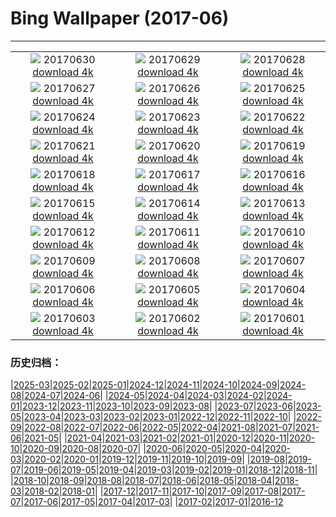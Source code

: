 # Bing Wallpaper (2017-06)
**************
| | | |
| :----: | :----: | :----: |
| ![](https://www.bing.com/az/hprichbg/rb/RanwuLake_EN-US10121024399_1920x1080.jpg) 20170630 [download 4k](https://www.bing.com/az/hprichbg/rb/RanwuLake_EN-US10121024399_UHD.jpg) | ![](https://www.bing.com/az/hprichbg/rb/NorddorfPath_EN-US10723559913_1920x1080.jpg) 20170629 [download 4k](https://www.bing.com/az/hprichbg/rb/NorddorfPath_EN-US10723559913_UHD.jpg) | ![](https://www.bing.com/az/hprichbg/rb/JoshuaTrees_EN-US10044021957_1920x1080.jpg) 20170628 [download 4k](https://www.bing.com/az/hprichbg/rb/JoshuaTrees_EN-US10044021957_UHD.jpg) |
| ![](https://www.bing.com/az/hprichbg/rb/CallanishSS_EN-US12690147391_1920x1080.jpg) 20170627 [download 4k](https://www.bing.com/az/hprichbg/rb/CallanishSS_EN-US12690147391_UHD.jpg) | ![](https://www.bing.com/az/hprichbg/rb/MadagascarLemurs_EN-US6929042654_1920x1080.jpg) 20170626 [download 4k](https://www.bing.com/az/hprichbg/rb/MadagascarLemurs_EN-US6929042654_UHD.jpg) | ![](https://www.bing.com/az/hprichbg/rb/SanLorenzo_EN-US8246045607_1920x1080.jpg) 20170625 [download 4k](https://www.bing.com/az/hprichbg/rb/SanLorenzo_EN-US8246045607_UHD.jpg) |
| ![](https://www.bing.com/az/hprichbg/rb/HawaiiSwim_EN-US7233619332_1920x1080.jpg) 20170624 [download 4k](https://www.bing.com/az/hprichbg/rb/HawaiiSwim_EN-US7233619332_UHD.jpg) | ![](https://www.bing.com/az/hprichbg/rb/MooneyFalls_EN-US11568488094_1920x1080.jpg) 20170623 [download 4k](https://www.bing.com/az/hprichbg/rb/MooneyFalls_EN-US11568488094_UHD.jpg) | ![](https://www.bing.com/az/hprichbg/rb/AKFox_EN-US8586782340_1920x1080.jpg) 20170622 [download 4k](https://www.bing.com/az/hprichbg/rb/AKFox_EN-US8586782340_UHD.jpg) |
| ![](https://www.bing.com/az/hprichbg/rb/VeniceSunset_EN-US9661879063_1920x1080.jpg) 20170621 [download 4k](https://www.bing.com/az/hprichbg/rb/VeniceSunset_EN-US9661879063_UHD.jpg) | ![](https://www.bing.com/az/hprichbg/rb/PlayaRoja_EN-US9542724846_1920x1080.jpg) 20170620 [download 4k](https://www.bing.com/az/hprichbg/rb/PlayaRoja_EN-US9542724846_UHD.jpg) | ![](https://www.bing.com/az/hprichbg/rb/AeoniumLeaf_EN-US7200082197_1920x1080.jpg) 20170619 [download 4k](https://www.bing.com/az/hprichbg/rb/AeoniumLeaf_EN-US7200082197_UHD.jpg) |
| ![](https://www.bing.com/az/hprichbg/rb/TurDad_EN-US11284438848_1920x1080.jpg) 20170618 [download 4k](https://www.bing.com/az/hprichbg/rb/TurDad_EN-US11284438848_UHD.jpg) | ![](https://www.bing.com/az/hprichbg/rb/ThufaHill_EN-US8809655435_1920x1080.jpg) 20170617 [download 4k](https://www.bing.com/az/hprichbg/rb/ThufaHill_EN-US8809655435_UHD.jpg) | ![](https://www.bing.com/az/hprichbg/rb/FireDragonfly_EN-US9623816108_1920x1080.jpg) 20170616 [download 4k](https://www.bing.com/az/hprichbg/rb/FireDragonfly_EN-US9623816108_UHD.jpg) |
| ![](https://www.bing.com/az/hprichbg/rb/TOAD_EN-US7336795473_1920x1080.jpg) 20170615 [download 4k](https://www.bing.com/az/hprichbg/rb/TOAD_EN-US7336795473_UHD.jpg) | ![](https://www.bing.com/az/hprichbg/rb/LadderTruckFlag_EN-US6754477338_1920x1080.jpg) 20170614 [download 4k](https://www.bing.com/az/hprichbg/rb/LadderTruckFlag_EN-US6754477338_UHD.jpg) | ![](https://www.bing.com/az/hprichbg/rb/NiemeyerCenter_EN-US8964518609_1920x1080.jpg) 20170613 [download 4k](https://www.bing.com/az/hprichbg/rb/NiemeyerCenter_EN-US8964518609_UHD.jpg) |
| ![](https://www.bing.com/az/hprichbg/rb/DinosaurPP_EN-US14141412793_1920x1080.jpg) 20170612 [download 4k](https://www.bing.com/az/hprichbg/rb/DinosaurPP_EN-US14141412793_UHD.jpg) | ![](https://www.bing.com/az/hprichbg/rb/MagnificentGBR_EN-US9547030928_1920x1080.jpg) 20170611 [download 4k](https://www.bing.com/az/hprichbg/rb/MagnificentGBR_EN-US9547030928_UHD.jpg) | ![](https://www.bing.com/az/hprichbg/rb/LibraryofCelsus_EN-US10684027847_1920x1080.jpg) 20170610 [download 4k](https://www.bing.com/az/hprichbg/rb/LibraryofCelsus_EN-US10684027847_UHD.jpg) |
| ![](https://www.bing.com/az/hprichbg/rb/BalmhornRegion_EN-US6932360915_1920x1080.jpg) 20170609 [download 4k](https://www.bing.com/az/hprichbg/rb/BalmhornRegion_EN-US6932360915_UHD.jpg) | ![](https://www.bing.com/az/hprichbg/rb/OceanCurrents_EN-US13599348032_1920x1080.jpg) 20170608 [download 4k](https://www.bing.com/az/hprichbg/rb/OceanCurrents_EN-US13599348032_UHD.jpg) | ![](https://www.bing.com/az/hprichbg/rb/WallersGazelle_EN-US9185873893_1920x1080.jpg) 20170607 [download 4k](https://www.bing.com/az/hprichbg/rb/WallersGazelle_EN-US9185873893_UHD.jpg) |
| ![](https://www.bing.com/az/hprichbg/rb/JunoMemorial_EN-US11412616317_1920x1080.jpg) 20170606 [download 4k](https://www.bing.com/az/hprichbg/rb/JunoMemorial_EN-US11412616317_UHD.jpg) | ![](https://www.bing.com/az/hprichbg/rb/KaprunDam_EN-US8019236843_1920x1080.jpg) 20170605 [download 4k](https://www.bing.com/az/hprichbg/rb/KaprunDam_EN-US8019236843_UHD.jpg) | ![](https://www.bing.com/az/hprichbg/rb/BluestripedFangblenny_EN-US10764047906_1920x1080.jpg) 20170604 [download 4k](https://www.bing.com/az/hprichbg/rb/BluestripedFangblenny_EN-US10764047906_UHD.jpg) |
| ![](https://www.bing.com/az/hprichbg/rb/TexasBluebonnets_EN-US9649625716_1920x1080.jpg) 20170603 [download 4k](https://www.bing.com/az/hprichbg/rb/TexasBluebonnets_EN-US9649625716_UHD.jpg) | ![](https://www.bing.com/az/hprichbg/rb/PonteSantAngelo_EN-US14642948743_1920x1080.jpg) 20170602 [download 4k](https://www.bing.com/az/hprichbg/rb/PonteSantAngelo_EN-US14642948743_UHD.jpg) | ![](https://www.bing.com/az/hprichbg/rb/EuropeanFlamingo_EN-US11283971815_1920x1080.jpg) 20170601 [download 4k](https://www.bing.com/az/hprichbg/rb/EuropeanFlamingo_EN-US11283971815_UHD.jpg) |

### 历史归档：

|[2025-03](bing/2025-03/2025-03.md)|[2025-02](bing/2025-02/2025-02.md)|[2025-01](bing/2025-01/2025-01.md)|[2024-12](bing/2024-12/2024-12.md)|[2024-11](bing/2024-11/2024-11.md)|[2024-10](bing/2024-10/2024-10.md)|[2024-09](bing/2024-09/2024-09.md)|[2024-08](bing/2024-08/2024-08.md)|[2024-07](bing/2024-07/2024-07.md)|[2024-06](bing/2024-06/2024-06.md)|
|[2024-05](bing/2024-05/2024-05.md)|[2024-04](bing/2024-04/2024-04.md)|[2024-03](bing/2024-03/2024-03.md)|[2024-02](bing/2024-02/2024-02.md)|[2024-01](bing/2024-01/2024-01.md)|[2023-12](bing/2023-12/2023-12.md)|[2023-11](bing/2023-11/2023-11.md)|[2023-10](bing/2023-10/2023-10.md)|[2023-09](bing/2023-09/2023-09.md)|[2023-08](bing/2023-08/2023-08.md)|
|[2023-07](bing/2023-07/2023-07.md)|[2023-06](bing/2023-06/2023-06.md)|[2023-05](bing/2023-05/2023-05.md)|[2023-04](bing/2023-04/2023-04.md)|[2023-03](bing/2023-03/2023-03.md)|[2023-02](bing/2023-02/2023-02.md)|[2023-01](bing/2023-01/2023-01.md)|[2022-12](bing/2022-12/2022-12.md)|[2022-11](bing/2022-11/2022-11.md)|[2022-10](bing/2022-10/2022-10.md)|
|[2022-09](bing/2022-09/2022-09.md)|[2022-08](bing/2022-08/2022-08.md)|[2022-07](bing/2022-07/2022-07.md)|[2022-06](bing/2022-06/2022-06.md)|[2022-05](bing/2022-05/2022-05.md)|[2022-04](bing/2022-04/2022-04.md)|[2021-08](bing/2021-08/2021-08.md)|[2021-07](bing/2021-07/2021-07.md)|[2021-06](bing/2021-06/2021-06.md)|[2021-05](bing/2021-05/2021-05.md)|
|[2021-04](bing/2021-04/2021-04.md)|[2021-03](bing/2021-03/2021-03.md)|[2021-02](bing/2021-02/2021-02.md)|[2021-01](bing/2021-01/2021-01.md)|[2020-12](bing/2020-12/2020-12.md)|[2020-11](bing/2020-11/2020-11.md)|[2020-10](bing/2020-10/2020-10.md)|[2020-09](bing/2020-09/2020-09.md)|[2020-08](bing/2020-08/2020-08.md)|[2020-07](bing/2020-07/2020-07.md)|
|[2020-06](bing/2020-06/2020-06.md)|[2020-05](bing/2020-05/2020-05.md)|[2020-04](bing/2020-04/2020-04.md)|[2020-03](bing/2020-03/2020-03.md)|[2020-02](bing/2020-02/2020-02.md)|[2020-01](bing/2020-01/2020-01.md)|[2019-12](bing/2019-12/2019-12.md)|[2019-11](bing/2019-11/2019-11.md)|[2019-10](bing/2019-10/2019-10.md)|[2019-09](bing/2019-09/2019-09.md)|
|[2019-08](bing/2019-08/2019-08.md)|[2019-07](bing/2019-07/2019-07.md)|[2019-06](bing/2019-06/2019-06.md)|[2019-05](bing/2019-05/2019-05.md)|[2019-04](bing/2019-04/2019-04.md)|[2019-03](bing/2019-03/2019-03.md)|[2019-02](bing/2019-02/2019-02.md)|[2019-01](bing/2019-01/2019-01.md)|[2018-12](bing/2018-12/2018-12.md)|[2018-11](bing/2018-11/2018-11.md)|
|[2018-10](bing/2018-10/2018-10.md)|[2018-09](bing/2018-09/2018-09.md)|[2018-08](bing/2018-08/2018-08.md)|[2018-07](bing/2018-07/2018-07.md)|[2018-06](bing/2018-06/2018-06.md)|[2018-05](bing/2018-05/2018-05.md)|[2018-04](bing/2018-04/2018-04.md)|[2018-03](bing/2018-03/2018-03.md)|[2018-02](bing/2018-02/2018-02.md)|[2018-01](bing/2018-01/2018-01.md)|
|[2017-12](bing/2017-12/2017-12.md)|[2017-11](bing/2017-11/2017-11.md)|[2017-10](bing/2017-10/2017-10.md)|[2017-09](bing/2017-09/2017-09.md)|[2017-08](bing/2017-08/2017-08.md)|[2017-07](bing/2017-07/2017-07.md)|[2017-06](bing/2017-06/2017-06.md)|[2017-05](bing/2017-05/2017-05.md)|[2017-04](bing/2017-04/2017-04.md)|[2017-03](bing/2017-03/2017-03.md)|
|[2017-02](bing/2017-02/2017-02.md)|[2017-01](bing/2017-01/2017-01.md)|[2016-12](bing/2016-12/2016-12.md)